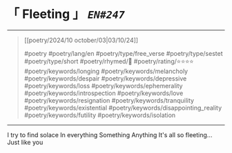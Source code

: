 # &#12300; Fleeting &#12301; *`EN#247`*

---

> [[poetry/2024/10 october/03|03/10/24]]
> 
> #poetry 
> #poetry/lang/en 
> #poetry/type/free_verse #poetry/type/sestet #poetry/type/short 
> #poetry/rhymed/🔴 
> #poetry/rating/⭐⭐⭐⭐ 
> #poetry/keywords/longing #poetry/keywords/melancholy #poetry/keywords/despair #poetry/keywords/depressive #poetry/keywords/loss #poetry/keywords/ephemerality #poetry/keywords/introspection #poetry/keywords/love #poetry/keywords/resignation #poetry/keywords/tranquility #poetry/keywords/existential #poetry/keywords/disappointing_reality #poetry/keywords/futility #poetry/keywords/isolation 

---

I try to find solace
In everything
Something
Anything
It's all so fleeting...
Just like you